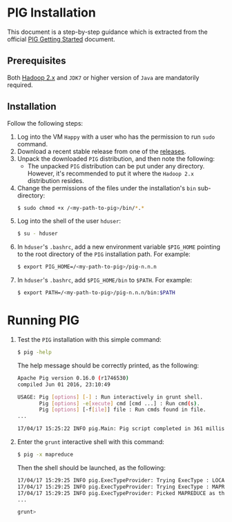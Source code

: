 # PIG Installation
This document is a step-by-step guidance which is extracted from the official [PIG Getting Started][pig_getstarted] document.

## Prerequisites
Both [Hadoop 2.x][hadoop_releases] and `JDK7` or higher version of `Java` are mandatorily required.

## Installation
Follow the following steps:
1. Log into the VM `Happy` with a user who has the permission to run `sudo` command.
1. Download a recent stable release from one of the [releases][pig_releases].
1. Unpack the downloaded `PIG` distribution, and then note the following:
    + The unpacked `PIG` distribution can be put under any directory. However, it's recommended to put it where the `Hadoop 2.x` distribution resides.
1. Change the permissions of the files under the installation's `bin` sub-directory:
    ```bash
    $ sudo chmod +x /<my-path-to-pig>/bin/*.*
    ```
1. Log into the shell of the user `hduser`:
    ```bash
    $ su - hduser
    ```
1. In `hduser`'s `.bashrc`, add a new environment variable `$PIG_HOME` pointing to the root directory of the `PIG` installation path. For example:
    ```bash
    $ export PIG_HOME=/<my-path-to-pig>/pig-n.n.n
    ```
1. In `hduser`'s `.bashrc`, add `$PIG_HOME/bin` to `$PATH`. For example:
    ```bash
    $ export PATH=/<my-path-to-pig>/pig-n.n.n/bin:$PATH
    ```

# Running PIG
1. Test the `PIG` installation with this simple command:
    ```bash
    $ pig -help
    ```
    The help message should be correctly printed, as the following:
    ```bash
    Apache Pig version 0.16.0 (r1746530)
    compiled Jun 01 2016, 23:10:49

    USAGE: Pig [options] [-] : Run interactively in grunt shell.
           Pig [options] -e[xecute] cmd [cmd ...] : Run cmd(s).
           Pig [options] [-f[ile]] file : Run cmds found in file.
    ...

    17/04/17 15:25:22 INFO pig.Main: Pig script completed in 361 milliseconds (361 ms)
    ```
1. Enter the `grunt` interactive shell with this command:
    ```bash
    $ pig -x mapreduce
    ```
    Then the shell should be launched, as the following:
    ```bash
    17/04/17 15:29:25 INFO pig.ExecTypeProvider: Trying ExecType : LOCAL
    17/04/17 15:29:25 INFO pig.ExecTypeProvider: Trying ExecType : MAPREDUCE
    17/04/17 15:29:25 INFO pig.ExecTypeProvider: Picked MAPREDUCE as the ExecType
    ...

    grunt>
    ```


<!-- References -->
[hadoop_releases]: http://hadoop.apache.org/releases.html "Apache Hadoop Releases"
[pig_getstarted]: http://pig.apache.org/docs/r0.16.0/start.html#Pig+Setup "Getting Started"
[pig_releases]: http://hadoop.apache.org/pig/releases.html "PIG Releases"

